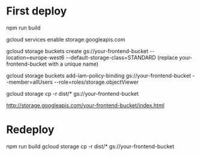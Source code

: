 # First deploy

npm run build

gcloud services enable storage.googleapis.com

gcloud storage buckets create gs://your-frontend-bucket --location=europe-west6 --default-storage-class=STANDARD
(replace your-frontend-bucket with a unique name)

gcloud storage buckets add-iam-policy-binding gs://your-frontend-bucket --member=allUsers --role=roles/storage.objectViewer

gcloud storage cp -r dist/* gs://your-frontend-bucket

http://storage.googleapis.com/your-frontend-bucket/index.html

# Redeploy

npm run build
gcloud storage cp -r dist/* gs://your-frontend-bucket
